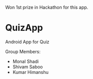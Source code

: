 Won 1st prize in Hackathon for this app.
# QuizApp
Android App for Quiz

Group Members:
<ul type="disc">
<li>Monal Shadi
<li>Shivam Saboo
<li>Kumar Himanshu
</ul>

